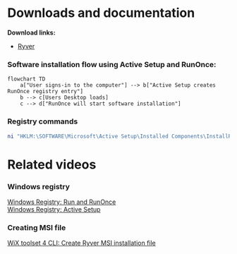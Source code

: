 # Downloads and documentation
<b>Download links:</b> <br /> 
* [Ryver](https://ryver.com/downloads/) <br />

### Software installation flow using Active Setup and RunOnce:
```mermaid
flowchart TD
    a["User signs-in to the computer"] --> b["Active Setup creates RunOnce registry entry"]
    b --> c[Users Desktop loads]
    c --> d["RunOnce will start software installation"]
```

### Registry commands
```powershell
ni "HKLM:\SOFTWARE\Microsoft\Active Setup\Installed Components\InstallRyver" | New-ItemProperty -Name "StubPath" -Value 'REG ADD "HKCU\Software\Microsoft\Windows\CurrentVersion\RunOnce" /v InstallRyver /t REG_SZ /d "C:\RyverSetup-1.3.2-x64.exe -s"'
```

# Related videos
### Windows registry
[Windows Registry: Run and RunOnce](https://youtu.be/zgFzCq5uEPw) <br />
[Windows Registry: Active Setup](https://youtu.be/HrVJ7wdvfmo) <br />
### Creating MSI file
[WiX toolset 4 CLI: Create Ryver MSI installation file](https://youtu.be/xEidNdMOR5A)
